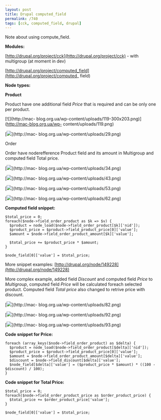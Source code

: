 ```yaml
---
layout: post
title: Drupal computed_field
permalink: /740
tags: [cck, computed_field, drupal]
---
```


Note about using compute_field.


**Modules:**

[http://drupal.org/project/cck](http://drupal.org/project/cck) - with
multigroup (at moment in dev)


[http://drupal.org/project/computed_field](http://drupal.org/project/computed_
field)


**Node types:**

**Product**

Product have one additional field _Price_ that is required and can be only one
per product.


[](http://mac-blog.org.ua/wp-content/uploads/118.png)[![](http://mac-
blog.org.ua/wp-content/uploads/119-300x203.png)](http://mac-blog.org.ua/wp-
content/uploads/119.png)


[![](http://mac-blog.org.ua/wp-content/uploads/29-300x300.png)](http://mac-
blog.org.ua/wp-content/uploads/29.png)


Order


Order have noderefference Product field and its amount in Multigroup and
computed field Total price.


[![](http://mac-blog.org.ua/wp-content/uploads/34-300x203.png)](http://mac-
blog.org.ua/wp-content/uploads/34.png)


[![](http://mac-blog.org.ua/wp-content/uploads/43-300x229.png)](http://mac-
blog.org.ua/wp-content/uploads/43.png)


[![](http://mac-blog.org.ua/wp-content/uploads/53-300x284.png)](http://mac-
blog.org.ua/wp-content/uploads/53.png)


[![](http://mac-blog.org.ua/wp-content/uploads/62-173x300.png)](http://mac-
blog.org.ua/wp-content/uploads/62.png)


**Computed field snippet:**


    $total_price = 0;
    foreach($node->field_order_product as $k => $v) {
      $product = node_load($node->field_order_product[$k]['nid']);
      $product_price = $product->field_product_price[0]['value'];
      $amount = $node->field_order_product_amount[$k]['value'];

      $total_price += $product_price * $amount;
    }

    $node_field[0]['value'] = $total_price;




More snippet examples:
[http://drupal.org/node/149228](http://drupal.org/node/149228)


More complex example, added field _Discount_ and computed field _Price_ to
_Multigroup_, computed field _Price_ will be calculated foreach selected
product. Computed field _Total price_ also changed to retrive price with
discount.


[![](http://mac-blog.org.ua/wp-content/uploads/82-300x221.png)](http://mac-
blog.org.ua/wp-content/uploads/82.png)


[![](http://mac-blog.org.ua/wp-content/uploads/92-180x300.png)](http://mac-
blog.org.ua/wp-content/uploads/92.png)


[![](http://mac-blog.org.ua/wp-content/uploads/93-173x300.png)](http://mac-
blog.org.ua/wp-content/uploads/93.png)


**Code snippet for Price:**


    foreach (array_keys($node->field_order_product) as $delta) {
      $product = node_load($node->field_order_product[$delta]['nid']);
      $product_price = $product->field_product_price[0]['value'];
      $amount = $node->field_order_product_amount[$delta]['value'];
      $discount = $node->field_discount[$delta]['value'];
      $node_field[$delta]['value'] = ($product_price * $amount) * ((100 - $discount) / 100);
    }




**Code snippet for Total Price:**


    $total_price = 0;
    foreach($node->field_order_product_price as $order_product_price) {
      $total_price += $order_product_price['value'];
    }

    $node_field[0]['value'] = $total_price;




